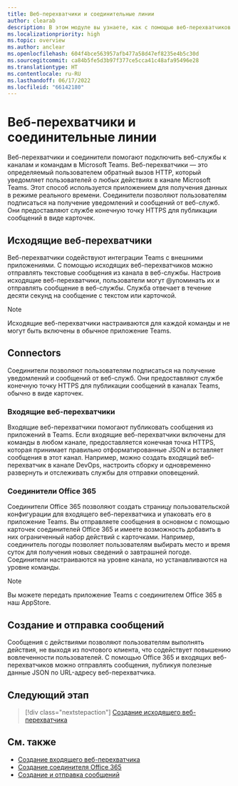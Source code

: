 ```yaml
---
title: Веб-перехватчики и соединительные линии
author: clearab
description: В этом модуле вы узнаете, как с помощью веб-перехватчиков и соединителей подключить веб-службы к клиенту Teams.
ms.localizationpriority: high
ms.topic: overview
ms.author: anclear
ms.openlocfilehash: 604f4bce563957afb477a58d47ef8235e4b5c30d
ms.sourcegitcommit: ca84b5fe5d3b97f377ce5cca41c48afa95496e28
ms.translationtype: HT
ms.contentlocale: ru-RU
ms.lasthandoff: 06/17/2022
ms.locfileid: "66142180"
---
```

# <a name="webhooks-and-connectors"></a>Веб-перехватчики и соединительные линии

Веб-перехватчики и соединители помогают подключить веб-службы к каналам и командам в Microsoft Teams. Веб-перехватчики — это определяемый пользователем обратный вызов HTTP, который уведомляет пользователей о любых действиях в канале Microsoft Teams. Этот способ используется приложением для получения данных в режиме реального времени. Соединители позволяют пользователям подписаться на получение уведомлений и сообщений от веб-служб. Они предоставляют службе конечную точку HTTPS для публикации сообщений в виде карточек.

## <a name="outgoing-webhooks"></a>Исходящие веб-перехватчики

Веб-перехватчики содействуют интеграции Teams с внешними приложениями. С помощью исходящих веб-перехватчиков можно отправлять текстовые сообщения из канала в веб-службы. Настроив исходящие веб-перехватчики, пользователи могут @упоминать их и отправлять сообщение в веб-службы. Служба отвечает в течение десяти секунд на сообщение с текстом или карточкой.

> [!NOTE]
> Исходящие веб-перехватчики настраиваются для каждой команды и не могут быть включены в обычное приложение Teams.

## <a name="connectors"></a>Connectors

Соединители позволяют пользователям подписаться на получение уведомлений и сообщений от веб-служб. Они предоставляют службе конечную точку HTTPS для публикации сообщений в каналах Teams, обычно в виде карточек.

### <a name="incoming-webhooks"></a>Входящие веб-перехватчики

Входящие веб-перехватчики помогают публиковать сообщения из приложений в Teams. Если входящие веб-перехватчики включены для команды в любом канале, предоставляется конечная точка HTTPS, которая принимает правильно отформатированные JSON и вставляет сообщения в этот канал. Например, можно создать входящий веб-перехватчик в канале DevOps, настроить сборку и одновременно развернуть и отслеживать службы для отправки оповещений.

### <a name="office-365-connectors"></a>Соединители Office 365

Соединители Office 365 позволяют создать страницу пользовательской конфигурации для входящего веб-перехватчика и упаковать его в приложение Teams. Вы отправляете сообщения в основном с помощью карточек соединителей Office 365 и имеете возможность добавить в них ограниченный набор действий с карточками. Например, соединитель погоды позволяет пользователям выбирать место и время суток для получения новых сведений о завтрашней погоде. Соединители настраиваются на уровне канала, но устанавливаются на уровне команды.

> [!NOTE]
> Вы можете передать приложение Teams с соединителем Office 365 в наш AppStore.

## <a name="create-and-send-messages"></a>Создание и отправка сообщений

Сообщения с действиями позволяют пользователям выполнять действия, не выходя из почтового клиента, что содействует повышению вовлеченности пользователей. С помощью Office 365 и входящих веб-перехватчиков можно отправлять сообщения, публикуя полезные данные JSON по URL-адресу веб-перехватчика.

## <a name="next-step"></a>Следующий этап

> [!div class="nextstepaction"]
> [Создание исходящего веб-перехватчика](~/webhooks-and-connectors/how-to/add-outgoing-webhook.md)

## <a name="see-also"></a>См. также

* [Создание входящего веб-перехватчика](~/webhooks-and-connectors/how-to/add-incoming-webhook.md)
* [Создание соединителя Office 365](~/webhooks-and-connectors/how-to/connectors-creating.md)
* [Создание и отправка сообщений](~/webhooks-and-connectors/how-to/connectors-using.md)
